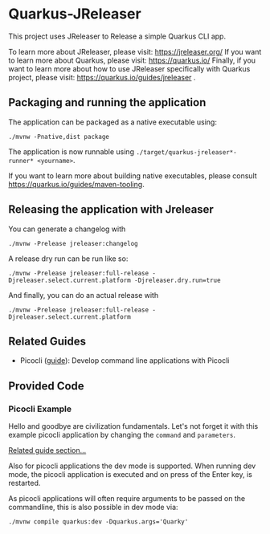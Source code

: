 # Quarkus-JReleaser

This project uses JReleaser to Release a simple Quarkus CLI app. 

To learn more about JReleaser, please visit: https://jreleaser.org/
If you want to learn more about Quarkus, please visit: https://quarkus.io/
Finally, if you want to learn more about how to use JReleaser specifically with Quarkus project, please visit: https://quarkus.io/guides/jreleaser . 

## Packaging and running the application

The application can be packaged as a native executable using:
```shell script
./mvnw -Pnative,dist package
```

The application is now runnable using `./target/quarkus-jreleaser*-runner* <yourname>`.

If you want to learn more about building native executables, please consult https://quarkus.io/guides/maven-tooling.

## Releasing the application with Jreleaser
You can generate a changelog with

```shell script
./mvnw -Prelease jreleaser:changelog
```

A release dry run can be run like so:

```shell script
./mvnw -Prelease jreleaser:full-release -Djreleaser.select.current.platform -Djreleaser.dry.run=true
```

And finally, you can do an actual release with

```shell script
./mvnw -Prelease jreleaser:full-release -Djreleaser.select.current.platform
```


## Related Guides

- Picocli ([guide](https://quarkus.io/guides/picocli)): Develop command line applications with Picocli

## Provided Code

### Picocli Example

Hello and goodbye are civilization fundamentals. Let's not forget it with this example picocli application by changing the <code>command</code> and <code>parameters</code>.

[Related guide section...](https://quarkus.io/guides/picocli#command-line-application-with-multiple-commands)

Also for picocli applications the dev mode is supported. When running dev mode, the picocli application is executed and on press of the Enter key, is restarted.

As picocli applications will often require arguments to be passed on the commandline, this is also possible in dev mode via:
```shell script
./mvnw compile quarkus:dev -Dquarkus.args='Quarky'
```
